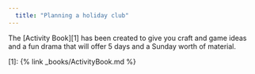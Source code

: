 ```yaml
---
  title: "Planning a holiday club"
---
```

The [Activity Book][1] has been created to give you craft and game ideas and a fun drama that will offer 5 days and a Sunday worth of material.

[1]: {% link _books/ActivityBook.md %}

